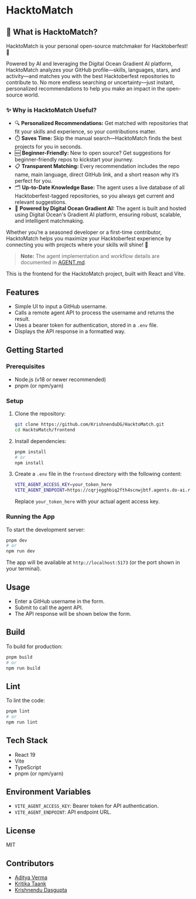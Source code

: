 # HacktoMatch

## 🚀 What is HacktoMatch?

HacktoMatch is your personal open-source matchmaker for Hacktoberfest! 🎉

Powered by AI and leveraging the Digital Ocean Gradient AI platform, HacktoMatch analyzes your GitHub profile—skills, languages, stars, and activity—and matches you with the best Hacktoberfest repositories to contribute to. No more endless searching or uncertainty—just instant, personalized recommendations to help you make an impact in the open-source world.

### ✨ Why is HacktoMatch Useful?

- 🔍 **Personalized Recommendations:** Get matched with repositories that fit your skills and experience, so your contributions matter.
- ⏱️ **Saves Time:** Skip the manual search—HacktoMatch finds the best projects for you in seconds.
- 🆕 **Beginner-Friendly:** New to open source? Get suggestions for beginner-friendly repos to kickstart your journey.
- 📋 **Transparent Matching:** Every recommendation includes the repo name, main language, direct GitHub link, and a short reason why it’s perfect for you.
- 🗂️ **Up-to-Date Knowledge Base:** The agent uses a live database of all Hacktoberfest-tagged repositories, so you always get current and relevant suggestions.
- 🤖 **Powered by Digital Ocean Gradient AI:** The agent is built and hosted using Digital Ocean's Gradient AI platform, ensuring robust, scalable, and intelligent matchmaking.

Whether you’re a seasoned developer or a first-time contributor, HacktoMatch helps you maximize your Hacktoberfest experience by connecting you with projects where your skills will shine! 🌟

> **Note:** The agent implementation and workflow details are documented in [AGENT.md](./AGENT.md).

This is the frontend for the HacktoMatch project, built with React and Vite.

## Features
- Simple UI to input a GitHub username.
- Calls a remote agent API to process the username and returns the result.
- Uses a bearer token for authentication, stored in a `.env` file.
- Displays the API response in a formatted way.

## Getting Started

### Prerequisites
- Node.js (v18 or newer recommended)
- pnpm (or npm/yarn)

### Setup
1. Clone the repository:
   ```sh
   git clone https://github.com/KrishnenduDG/HacktoMatch.git
   cd HacktoMatch/frontend
   ```
2. Install dependencies:
   ```sh
   pnpm install
   # or
   npm install
   ```
3. Create a `.env` file in the `frontend` directory with the following content:
   ```sh
   VITE_AGENT_ACCESS_KEY=your_token_here
   VITE_AGENT_ENDPOINT=https://cqrjegghbiq2fth4scnwjbtf.agents.do-ai.run
   ```
   Replace `your_token_here` with your actual agent access key.

### Running the App
To start the development server:
```sh
pnpm dev
# or
npm run dev
```

The app will be available at `http://localhost:5173` (or the port shown in your terminal).

## Usage
- Enter a GitHub username in the form.
- Submit to call the agent API.
- The API response will be shown below the form.

## Build
To build for production:
```sh
pnpm build
# or
npm run build
```

## Lint
To lint the code:
```sh
pnpm lint
# or
npm run lint
```

## Tech Stack
- React 19
- Vite
- TypeScript
- pnpm (or npm/yarn)

## Environment Variables
- `VITE_AGENT_ACCESS_KEY`: Bearer token for API authentication.
- `VITE_AGENT_ENDPOINT`: API endpoint URL.

## License
MIT

## Contributors
- [Aditya Verma](https://github.com/AdityaVerma-1708)
- [Kritika Taank](https://github.com/kritikataank)
- [Krishnendu Dasgupta](https://github.com/KrishnenduDG)
